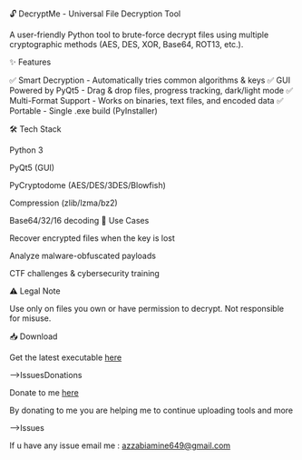 🔓 DecryptMe - Universal File Decryption Tool

A user-friendly Python tool to brute-force decrypt files using multiple cryptographic methods (AES, DES, XOR, Base64, ROT13, etc.).

✨ Features

✅ Smart Decryption - Automatically tries common algorithms & keys
✅ GUI Powered by PyQt5 - Drag & drop files, progress tracking, dark/light mode
✅ Multi-Format Support - Works on binaries, text files, and encoded data
✅ Portable - Single .exe build (PyInstaller)

🛠️ Tech Stack

Python 3

PyQt5 (GUI)

PyCryptodome (AES/DES/3DES/Blowfish)

Compression (zlib/lzma/bz2)

Base64/32/16 decoding
📜 Use Cases

Recover encrypted files when the key is lost

Analyze malware-obfuscated payloads

CTF challenges & cybersecurity training

⚠️ Legal Note

Use only on files you own or have permission to decrypt. Not responsible for misuse.

📥 Download  

Get the latest executable [here](https://github.com/Ammounnn/DecryptMe/releases/tag/v1.0)

-->IssuesDonations

Donate to me [here](https://ko-fi.com/shadowbyte)

By donating to me you are helping me to continue uploading tools and more 

-->Issues

If u have any issue email me : azzabiamine649@gmail.com
